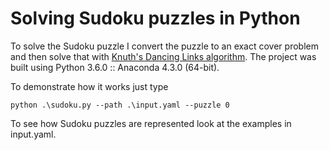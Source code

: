 # Solving Sudoku puzzles in Python

To solve the Sudoku puzzle I convert the puzzle to an exact cover
problem and then solve that with 
[Knuth's Dancing Links algorithm](https://arxiv.org/abs/cs/0011047). The
project was built using Python 3.6.0 :: Anaconda 4.3.0 (64-bit).

To demonstrate how it works just type
```
python .\sudoku.py --path .\input.yaml --puzzle 0
```

To see how Sudoku puzzles are represented look at the examples in input.yaml.